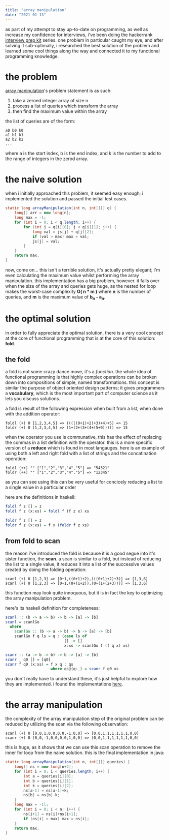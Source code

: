 ```yaml
---
title: "array manipulation"
date: "2021-01-13"
---
```


as part of my attempt to stay up-to-date on programming, as well as increase my confidence for interviews, i've been doing the hackerrank [interview prep kit](https://www.hackerrank.com/interview/interview-preparation-kit) series. one problem in particular caught my eye, and after solving it sub-optimally, i researched the best solution of the problem and learned some cool things along the way and connected it to my functional programming knowledge.

# the problem

[array manipulation](https://www.hackerrank.com/challenges/crush/problem)'s problem statement is as such:

1. take a zeroed integer array of size n
2. process a list of queries which transform the array
3. then find the maximum value within the array

the list of queries are of the form:

```
a0 b0 k0
a1 b1 k1
a2 b2 k2
...
```

where a is the start index, b is the end index, and k is the number to add to the range of integers in the zerod array.

# the naive solution

when i initially approached this problem, it seemed easy enough; i implemented the solution and passed the initial test cases.

```java
static long arrayManipulation(int n, int[][] q) {
    long[] arr = new long[n];
    long max = -1;
    for (int i = 0; i < q.length; i++) {
        for (int j = q[i][0]; j < q[i][1]; j++) {
            long val = js[j] + q[j][2];
            if (val > max) max = val;
            js[j] = val;
        }
    }
    return max;
}
```

now, come on... this isn't a terrible solution, it's actually pretty elegant; i'm even calculating the maximum value whilst performing the array manipulation. this implementation has a big problem, however. it falls over when the size of the array and queries gets huge, as the nested for loop makes the worst-case complexity **O( n * m )** where **n** is the number of queries, and **m** is the maximum value of **b<sub>n</sub> - a<sub>n</sub>**.

# the optimal solution

in order to fully appreciate the optimal solution, there is a very cool concept at the core of functional programming that is at the core of this solution: **fold**.

## the fold

a fold is not some crazy dance move, it's a *function*. the whole idea of functional programming is that highly complex operations can be broken down into compositions of simple, named transformations. this concept is similar the purpose of object oriented design patterns; it gives programmers a **vocabulary**, which is the most important part of computer science as it lets you discuss solutions.

a fold is result of the following expression when built from a list, when done with the addition operator:

```
foldl (+) 0 [1,2,3,4,5] => (((((0+1)+2)+3)+4)+5) => 15
foldr (+) 0 [1,2,3,4,5] => (1+(2+(3+(4+(5+0))))) => 15
```

when the operator you use is communative, this has the effect of replacing the commas in a list definition with the operator. this is a more specific version of a **reduce** which is found in most langauges. here is an example of using both a left and right fold with a list of strings and the concatination operation:

```
foldl (++) "" ["1","2","3","4","5"] => "54321"
foldr (++) "" ["1","2","3","4","5"] => "12345"
```

as you can see using this can be very useful for concicely reducing a list to a single value in a particular order

here are the definitions in haskell:

```haskell
foldl f z [] = z
foldl f z (x:xs) = foldl f (f z x) xs

foldr f z [] = z
foldr f z (x:xs) = f x (foldr f z xs)
```

## from fold to scan

the reason i've introduced the fold is because it is a good segue into it's sister function, the **scan**. a scan is similar to a fold, but instead of reducing the list to a single value, it reduces it into a list of the successive values created by doing the folding operation:

```
scanl (+) 0 [1,2,3] => [0+1,((0+1)+2),(((0+1)+2)+3)] => [1,3,6]
scanl (+) 0 [1,2,3] => [0+1,(0+(1+2)),(0+(1+(2+3)))] => [1,3,6]
```

this function may look quite innoquous, but it is in fact the key to optimizing the array manipulation problem.

here's its haskell definition for completeness:

```haskell
scanl :: (b -> a -> b) -> b -> [a] -> [b]
scanl = scanlGo
  where
    scanlGo :: (b -> a -> b) -> b -> [a] -> [b]
    scanlGo f q ls = q : (case ls of
                          [] -> []
                          x:xs -> scanlGo f (f q x) xs)

scanr :: (a -> b -> b) -> b -> [a] -> [b]
scanr _ q0 [] = [q0]
scanr f q0 (x:xs) = f x q : qs
                    where qs@(q:_) = scanr f q0 xs
```

you don't really have to understand these, it's just helpful to explore how they are implemented. i found the implementations [here](https://hackage.haskell.org/package/base-4.14.1.0/docs/src/GHC.List.html).

# the array manipulation

the complexity of the array manipulation step of the original problem can be reduced by utilizing the scan via the following observation:

```
scanl (+) 0 [0,0,1,0,0,0,0,-1,0,0] => [0,0,1,1,1,1,1,1,0,0]
scanr (+) 0 [0,0,-1,0,0,0,0,1,0,0] => [0,0,1,1,1,1,1,1,0,0]
```

this is huge, as it shows that we can use this scan operation to remove the inner for loop from the naive solution. this is the final implementation in java:

```java
static long arrayManipulation(int n, int[][] queries) {
    long[] ns = new long[n+2];
    for (int i = 0; i < queries.length; i++) {
        int a = queries[i][0];
        int b = queries[i][1];
        int k = queries[i][2];
        ns[a-1] = ns[a-1]+k;
        ns[b] = ns[b]-k;
    }
    long max = -1l;
    for (int i = 0; i < n; i++) {
        ns[i+1] = ns[i]+ns[i+1];
        if (ns[i] > max) max = ns[i];
    }
    return max;
}
```
